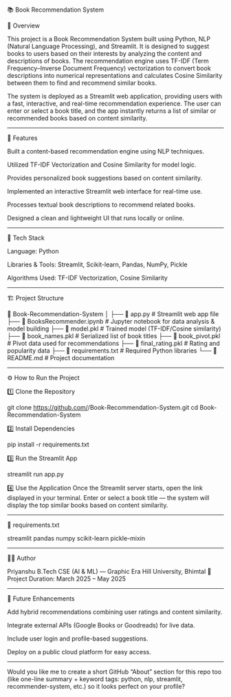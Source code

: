 
📚 Book Recommendation System

📖 Overview

This project is a Book Recommendation System built using Python, NLP (Natural Language Processing), and Streamlit. It is designed to suggest books to users based on their interests by analyzing the content and descriptions of books. The recommendation engine uses TF-IDF (Term Frequency–Inverse Document Frequency) vectorization to convert book descriptions into numerical representations and calculates Cosine Similarity between them to find and recommend similar books.

The system is deployed as a Streamlit web application, providing users with a fast, interactive, and real-time recommendation experience. The user can enter or select a book title, and the app instantly returns a list of similar or recommended books based on content similarity.


---

🌟 Features

Built a content-based recommendation engine using NLP techniques.

Utilized TF-IDF Vectorization and Cosine Similarity for model logic.

Provides personalized book suggestions based on content similarity.

Implemented an interactive Streamlit web interface for real-time use.

Processes textual book descriptions to recommend related books.

Designed a clean and lightweight UI that runs locally or online.



---

🧩 Tech Stack

Language: Python

Libraries & Tools: Streamlit, Scikit-learn, Pandas, NumPy, Pickle

Algorithms Used: TF-IDF Vectorization, Cosine Similarity



---

🏗️ Project Structure

📂 Book-Recommendation-System
│
├── 📄 app.py                 # Streamlit web app file
├── 📄 BooksRecommender.ipynb # Jupyter notebook for data analysis & model building
├── 📄 model.pkl              # Trained model (TF-IDF/Cosine similarity)
├── 📄 book_names.pkl         # Serialized list of book titles
├── 📄 book_pivot.pkl         # Pivot data used for recommendations
├── 📄 final_rating.pkl       # Rating and popularity data
├── 📄 requirements.txt       # Required Python libraries
└── 📄 README.md              # Project documentation


---

⚙️ How to Run the Project

1️⃣ Clone the Repository

git clone https://github.com/<your-username>/Book-Recommendation-System.git
cd Book-Recommendation-System

2️⃣ Install Dependencies

pip install -r requirements.txt

3️⃣ Run the Streamlit App

streamlit run app.py

4️⃣ Use the Application
Once the Streamlit server starts, open the link displayed in your terminal.
Enter or select a book title — the system will display the top similar books based on content similarity.


---

🧾 requirements.txt

streamlit
pandas
numpy
scikit-learn
pickle-mixin


---

👨‍💻 Author

Priyanshu
B.Tech CSE (AI & ML) — Graphic Era Hill University, Bhimtal
📅 Project Duration: March 2025 – May 2025


---

🌟 Future Enhancements

Add hybrid recommendations combining user ratings and content similarity.

Integrate external APIs (Google Books or Goodreads) for live data.

Include user login and profile-based suggestions.

Deploy on a public cloud platform for easy access.



---

Would you like me to create a short GitHub “About” section for this repo too (like one-line summary + keyword tags: python, nlp, streamlit, recommender-system, etc.) so it looks perfect on your profile?
